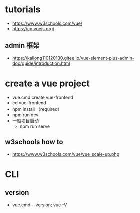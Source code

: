 # tutorials

* <https://www.w3schools.com/vue/>
* <https://cn.vuejs.org/>

## admin 框架

* https://kailong110120130.gitee.io/vue-element-plus-admin-doc/guide/introduction.html

# create a vue project

* vue.cmd create vue-frontend
* cd vue-frontend
* npm install （required）
* npm run dev
* 一般项目启动
  * npm run serve

## w3schools how to

* https://www.w3schools.com/vue/vue_scale-up.php

# CLI

## version

* vue.cmd --version; vue -V
